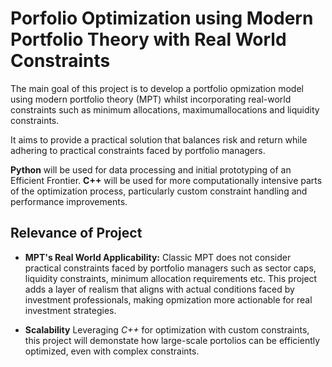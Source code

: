 # Porfolio Optimization using Modern Portfolio Theory with Real World Constraints

The main goal of this project is to develop a portfolio opmization model using modern portfolio theory (MPT) whilst incorporating real-world constraints such as minimum allocations, maximumallocations and liquidity constraints. 

It aims to provide a practical solution that balances risk and return while adhering to practical constraints faced by portfolio managers. 

**Python** will be used for data processing and initial prototyping of an Efficient Frontier. 
**C++** will be used for more computationally intensive parts of the optimization process, particularly custom constraint handling and performance improvements. 

## Relevance of Project
- **MPT's Real World Applicability:** Classic MPT does not consider practical constraints faced by portfolio managers such as sector caps, liquidity constraints, minimum allocation requirements etc. This project adds a layer of realism that aligns with actual conditions faced by investment professionals, making opmization more actionable for real investment strategies.
  
- **Scalability** Leveraging *C++* for optimization with custom constraints, this project will demonstate how large-scale portolios can be efficiently optimized, even with complex constraints.  
